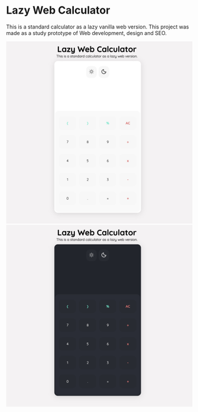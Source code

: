 # Lazy Web Calculator
This is a standard calculator as a lazy vanilla web version. This project was made as a study prototype of Web development, design and SEO.

<img src="https://github.com/DreamDevourer/Lazy-Web-Calculator/blob/main/img/sampleCalc.jpg?raw=true">
<img src="https://github.com/DreamDevourer/Lazy-Web-Calculator/blob/main/img/sampleCalcDark.jpg?raw=true">
